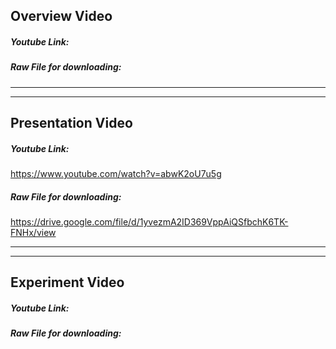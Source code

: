 ## Overview Video
##### Youtube Link:


##### Raw File for downloading:


---
---
## Presentation Video
##### Youtube Link:
https://www.youtube.com/watch?v=abwK2oU7u5g

##### Raw File for downloading:
https://drive.google.com/file/d/1yvezmA2ID369VppAiQSfbchK6TK-FNHx/view

---
---
## Experiment Video
##### Youtube Link:


##### Raw File for downloading:
